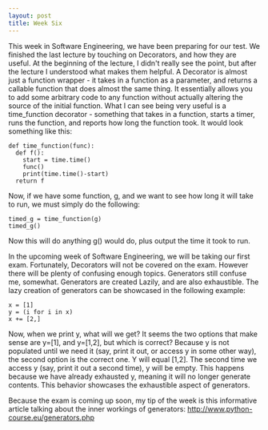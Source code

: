```yaml
---
layout: post
title: Week Six 
---
```


This week in Software Engineering, we have been preparing for our test. We finished the last lecture by touching on Decorators, and how they are useful. At the beginning of the lecture, I didn't really see the point, but after the lecture I understood what makes them helpful. A Decorator is almost just a function wrapper - it takes in a function as a parameter, and returns a callable function that does almost the same thing. It essentially allows you to add some arbitrary code to any function without actually altering the source of the initial function. What I can see being very useful is a time_function decorator - something that takes in a function, starts a timer, runs the function, and reports how long the function took. It would look something like this:

    def time_function(func):
      def f():
        start = time.time()
        func()
        print(time.time()-start)
      return f
  
Now, if we have some function, g, and we want to see how long it will take to run, we must simply do the following:

    timed_g = time_function(g)
    timed_g()

Now this will do anything g() would do, plus output the time it took to run.


In the upcoming week of Software Engineering, we will be taking our first exam. Fortunately, Decorators will not be covered on the exam. However there will be plenty of confusing enough topics. Generators still confuse me, somewhat. Generators are created Lazily, and are also exhaustible. The lazy creation of generators can be showcased in the following example:

    x = [1]
    y = (i for i in x)
    x += [2,]

Now, when we print y, what will we get? It seems the two options that make sense are y=[1], and y=[1,2], but which is correct? Because y is not populated until we need it (say, print it out, or access y in some other way), the second option is the correct one. Y will equal [1,2]. The second time we access y (say, print it out a second time), y will be empty. This happens because we have already exhausted y, meaning it will no longer generate contents. This behavior showcases the exhaustible aspect of generators.

Because the exam is coming up soon, my tip of the week is this informative article talking about the inner workings of generators:
http://www.python-course.eu/generators.php
